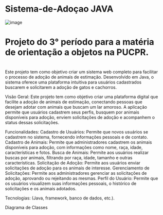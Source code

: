 # Sistema-de-Adoçao JAVA

![image](https://github.com/user-attachments/assets/be670ddf-cb55-4ee6-be5d-b12343394407)

#

# Projeto do 3° período para a matéria de orientação a objetos na PUCPR.

#

Este projeto tem como objetivo criar um sistema web completo para facilitar o processo de adoção de animais de estimação. Desenvolvido em Java, o sistema oferece uma plataforma intuitiva para usuários cadastrados buscarem e solicitarem a adoção de gatos e cachorros.

Visão Geral: Este projeto tem como objetivo criar uma plataforma digital que facilite a adoção de animais de estimação, conectando pessoas que desejam adotar com animais que buscam um lar amoroso. A aplicação permite que usuários cadastrem seus perfis, busquem por animais disponíveis para adoção, enviem solicitações de adoção e acompanhem o status dessas solicitações.

Funcionalidades: Cadastro de Usuários: Permite que novos usuários se cadastrem no sistema, fornecendo informações pessoais e de contato. Cadastro de Animais: Permite que administradores cadastrem os animais disponíveis para adoção, com informações como nome, raça, idade, características e fotos. Busca de Animais: Permite aos usuários realizar buscas por animais, filtrando por raça, idade, tamanho e outras características. Solicitação de Adoção: Permite aos usuários enviar solicitações de adoção para os animais de interesse. Gerenciamento de Solicitações: Permite aos administradores gerenciar as solicitações de adoção, aprovando ou rejeitando as mesmas. Perfil do Usuário: Permite que os usuários visualizem suas informações pessoais, o histórico de solicitações e os animais adotados.

Tecnologias: (Java, framework, banco de dados, etc.).

Diagrama de Classes


